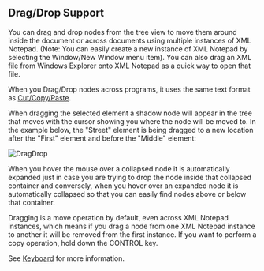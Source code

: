 
## Drag/Drop Support

You can drag and drop nodes from the tree view to move them around inside the document or across documents using
multiple instances of XML Notepad. (Note: You can easily create a new instance of XML Notepad by selecting the
Window/New Window menu item). You can also drag an XML file from Windows Explorer onto XML Notepad as a quick way to
open that file.

When you Drag/Drop nodes across programs, it uses the same text format as [Cut/Copy/Paste](clipboard.md).

When dragging the selected element a shadow node will appear in the tree that moves with the cursor showing you where
the node will be moved to. In the example below, the "Street" element is being dragged to a new location after the
"First" element and before the "Middle" element:

![DragDrop](../assets/images/dragdrop.jpg)

When you hover the mouse over a collapsed node it is automatically expanded just in case you are trying to drop the node
inside that collapsed container and conversely, when you hover over an expanded node it is automatically collapsed so
that you can easily find nodes above or below that container.

Dragging is a move operation by default, even across XML Notepad instances, which means if you drag a node from one XML
Notepad instance to another it will be removed from the first instance. If you want to perform a copy operation, hold
down the CONTROL key.

See [Keyboard](keyboard.md) for more information.